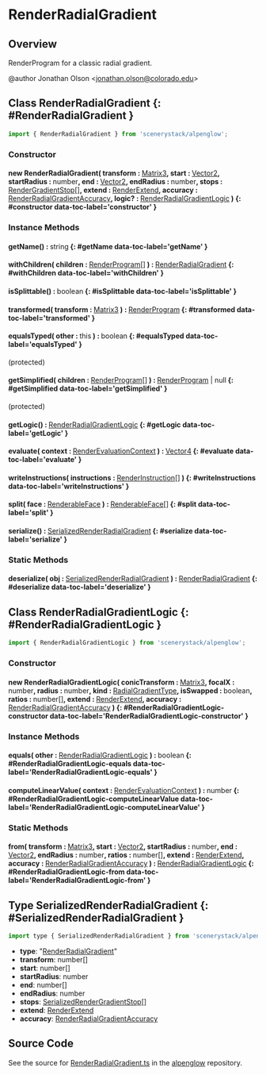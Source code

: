 # RenderRadialGradient

## Overview

RenderProgram for a classic radial gradient.

@author Jonathan Olson &lt;jonathan.olson@colorado.edu&gt;

## Class RenderRadialGradient {: #RenderRadialGradient }


```js
import { RenderRadialGradient } from 'scenerystack/alpenglow';
```
### Constructor

#### new RenderRadialGradient( transform : <span style="font-weight: 400;">[Matrix3](../dot/Matrix3.md)</span>, start : <span style="font-weight: 400;">[Vector2](../dot/Vector2.md)</span>, startRadius : <span style="font-weight: 400;"><span style="color: hsla(calc(var(--md-hue) + 180deg),80%,40%,1);">number</span></span>, end : <span style="font-weight: 400;">[Vector2](../dot/Vector2.md)</span>, endRadius : <span style="font-weight: 400;"><span style="color: hsla(calc(var(--md-hue) + 180deg),80%,40%,1);">number</span></span>, stops : <span style="font-weight: 400;">[RenderGradientStop](../alpenglow/RenderGradientStop.md)[]</span>, extend : <span style="font-weight: 400;">[RenderExtend](../alpenglow/RenderExtend.md)</span>, accuracy : <span style="font-weight: 400;">[RenderRadialGradientAccuracy](../alpenglow/RenderRadialGradient.md#RenderRadialGradientAccuracy)</span>, logic? : <span style="font-weight: 400;">[RenderRadialGradientLogic](../alpenglow/RenderRadialGradient.md#RenderRadialGradientLogic)</span> ) {: #constructor data-toc-label='constructor' }

### Instance Methods

#### getName() : <span style="font-weight: 400;"><span style="color: hsla(calc(var(--md-hue) + 180deg),80%,40%,1);">string</span></span> {: #getName data-toc-label='getName' }

#### withChildren( children : <span style="font-weight: 400;">[RenderProgram](../alpenglow/RenderProgram.md)[]</span> ) : <span style="font-weight: 400;">[RenderRadialGradient](../alpenglow/RenderRadialGradient.md)</span> {: #withChildren data-toc-label='withChildren' }

#### isSplittable() : <span style="font-weight: 400;"><span style="color: hsla(calc(var(--md-hue) + 180deg),80%,40%,1);">boolean</span></span> {: #isSplittable data-toc-label='isSplittable' }

#### transformed( transform : <span style="font-weight: 400;">[Matrix3](../dot/Matrix3.md)</span> ) : <span style="font-weight: 400;">[RenderProgram](../alpenglow/RenderProgram.md)</span> {: #transformed data-toc-label='transformed' }

#### equalsTyped( other : <span style="font-weight: 400;"><span style="color: hsla(calc(var(--md-hue) + 180deg),80%,40%,1);">this</span></span> ) : <span style="font-weight: 400;"><span style="color: hsla(calc(var(--md-hue) + 180deg),80%,40%,1);">boolean</span></span> {: #equalsTyped data-toc-label='equalsTyped' }

(protected)

#### getSimplified( children : <span style="font-weight: 400;">[RenderProgram](../alpenglow/RenderProgram.md)[]</span> ) : <span style="font-weight: 400;">[RenderProgram](../alpenglow/RenderProgram.md) | <span style="color: hsla(calc(var(--md-hue) + 180deg),80%,40%,1);">null</span></span> {: #getSimplified data-toc-label='getSimplified' }

(protected)

#### getLogic() : <span style="font-weight: 400;">[RenderRadialGradientLogic](../alpenglow/RenderRadialGradient.md#RenderRadialGradientLogic)</span> {: #getLogic data-toc-label='getLogic' }

#### evaluate( context : <span style="font-weight: 400;">[RenderEvaluationContext](../alpenglow/RenderEvaluationContext.md)</span> ) : <span style="font-weight: 400;">[Vector4](../dot/Vector4.md)</span> {: #evaluate data-toc-label='evaluate' }

#### writeInstructions( instructions : <span style="font-weight: 400;">[RenderInstruction](../alpenglow/RenderInstruction.md)[]</span> ) {: #writeInstructions data-toc-label='writeInstructions' }

#### split( face : <span style="font-weight: 400;">[RenderableFace](../alpenglow/RenderableFace.md)</span> ) : <span style="font-weight: 400;">[RenderableFace](../alpenglow/RenderableFace.md)[]</span> {: #split data-toc-label='split' }

#### serialize() : <span style="font-weight: 400;">[SerializedRenderRadialGradient](../alpenglow/RenderRadialGradient.md#SerializedRenderRadialGradient)</span> {: #serialize data-toc-label='serialize' }

### Static Methods

#### deserialize( obj : <span style="font-weight: 400;">[SerializedRenderRadialGradient](../alpenglow/RenderRadialGradient.md#SerializedRenderRadialGradient)</span> ) : <span style="font-weight: 400;">[RenderRadialGradient](../alpenglow/RenderRadialGradient.md)</span> {: #deserialize data-toc-label='deserialize' }



## Class RenderRadialGradientLogic {: #RenderRadialGradientLogic }


```js
import { RenderRadialGradientLogic } from 'scenerystack/alpenglow';
```
### Constructor

#### new RenderRadialGradientLogic( conicTransform : <span style="font-weight: 400;">[Matrix3](../dot/Matrix3.md)</span>, focalX : <span style="font-weight: 400;"><span style="color: hsla(calc(var(--md-hue) + 180deg),80%,40%,1);">number</span></span>, radius : <span style="font-weight: 400;"><span style="color: hsla(calc(var(--md-hue) + 180deg),80%,40%,1);">number</span></span>, kind : <span style="font-weight: 400;">[RadialGradientType](../alpenglow/RenderRadialGradient.md#RadialGradientType)</span>, isSwapped : <span style="font-weight: 400;"><span style="color: hsla(calc(var(--md-hue) + 180deg),80%,40%,1);">boolean</span></span>, ratios : <span style="font-weight: 400;"><span style="color: hsla(calc(var(--md-hue) + 180deg),80%,40%,1);">number</span>[]</span>, extend : <span style="font-weight: 400;">[RenderExtend](../alpenglow/RenderExtend.md)</span>, accuracy : <span style="font-weight: 400;">[RenderRadialGradientAccuracy](../alpenglow/RenderRadialGradient.md#RenderRadialGradientAccuracy)</span> ) {: #RenderRadialGradientLogic-constructor data-toc-label='RenderRadialGradientLogic-constructor' }

### Instance Methods

#### equals( other : <span style="font-weight: 400;">[RenderRadialGradientLogic](../alpenglow/RenderRadialGradient.md#RenderRadialGradientLogic)</span> ) : <span style="font-weight: 400;"><span style="color: hsla(calc(var(--md-hue) + 180deg),80%,40%,1);">boolean</span></span> {: #RenderRadialGradientLogic-equals data-toc-label='RenderRadialGradientLogic-equals' }

#### computeLinearValue( context : <span style="font-weight: 400;">[RenderEvaluationContext](../alpenglow/RenderEvaluationContext.md)</span> ) : <span style="font-weight: 400;"><span style="color: hsla(calc(var(--md-hue) + 180deg),80%,40%,1);">number</span></span> {: #RenderRadialGradientLogic-computeLinearValue data-toc-label='RenderRadialGradientLogic-computeLinearValue' }

### Static Methods

#### from( transform : <span style="font-weight: 400;">[Matrix3](../dot/Matrix3.md)</span>, start : <span style="font-weight: 400;">[Vector2](../dot/Vector2.md)</span>, startRadius : <span style="font-weight: 400;"><span style="color: hsla(calc(var(--md-hue) + 180deg),80%,40%,1);">number</span></span>, end : <span style="font-weight: 400;">[Vector2](../dot/Vector2.md)</span>, endRadius : <span style="font-weight: 400;"><span style="color: hsla(calc(var(--md-hue) + 180deg),80%,40%,1);">number</span></span>, ratios : <span style="font-weight: 400;"><span style="color: hsla(calc(var(--md-hue) + 180deg),80%,40%,1);">number</span>[]</span>, extend : <span style="font-weight: 400;">[RenderExtend](../alpenglow/RenderExtend.md)</span>, accuracy : <span style="font-weight: 400;">[RenderRadialGradientAccuracy](../alpenglow/RenderRadialGradient.md#RenderRadialGradientAccuracy)</span> ) : <span style="font-weight: 400;">[RenderRadialGradientLogic](../alpenglow/RenderRadialGradient.md#RenderRadialGradientLogic)</span> {: #RenderRadialGradientLogic-from data-toc-label='RenderRadialGradientLogic-from' }



## Type SerializedRenderRadialGradient {: #SerializedRenderRadialGradient }


```js
import type { SerializedRenderRadialGradient } from 'scenerystack/alpenglow';
```
- **type**: "[RenderRadialGradient](../alpenglow/RenderRadialGradient.md)"
- **transform**: <span style="color: hsla(calc(var(--md-hue) + 180deg),80%,40%,1);">number</span>[]
- **start**: <span style="color: hsla(calc(var(--md-hue) + 180deg),80%,40%,1);">number</span>[]
- **startRadius**: <span style="color: hsla(calc(var(--md-hue) + 180deg),80%,40%,1);">number</span>
- **end**: <span style="color: hsla(calc(var(--md-hue) + 180deg),80%,40%,1);">number</span>[]
- **endRadius**: <span style="color: hsla(calc(var(--md-hue) + 180deg),80%,40%,1);">number</span>
- **stops**: [SerializedRenderGradientStop](../alpenglow/RenderGradientStop.md#SerializedRenderGradientStop)[]
- **extend**: [RenderExtend](../alpenglow/RenderExtend.md)
- **accuracy**: [RenderRadialGradientAccuracy](../alpenglow/RenderRadialGradient.md#RenderRadialGradientAccuracy)




## Source Code

See the source for [RenderRadialGradient.ts](https://github.com/phetsims/alpenglow/blob/main/js/render-program/RenderRadialGradient.ts) in the [alpenglow](https://github.com/phetsims/alpenglow) repository.
